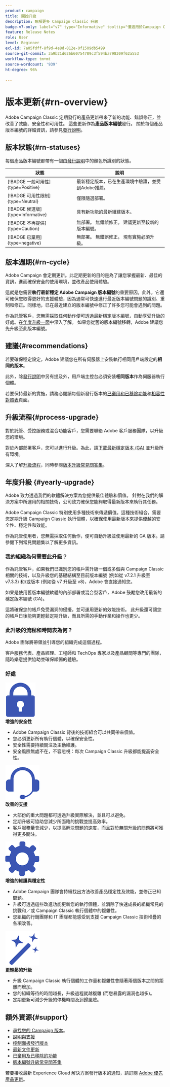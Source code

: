 ```yaml
---
product: campaign
title: 開始升級
description: 瞭解更多 Campaign Classic 升級
badge-v7-only: label="v7" type="Informative" tooltip="僅適用於Campaign Classic v7"
feature: Release Notes
role: User
level: Beginner
exl-id: 7a05fdff-8f9d-4e8d-812e-0f1509db5499
source-git-commit: 3a9b21d626b60754789c3f594ba798309f62a553
workflow-type: tm+mt
source-wordcount: '939'
ht-degree: 96%

---
```


# 版本更新{#rn-overview}



Adobe Campaign Classic 定期發行的產品更新帶來了新的功能、錯誤修正，並改善了效能、安全性和可用性。 這些更新作為&#x200B;**產品版本編號**&#x200B;發行。 關於每個產品版本編號的詳細資訊，請參見[發行說明](latest-release.md)。

## 版本狀態{#rn-statuses}

每個產品版本編號都帶有一個由[發行說明](latest-release.md)中的顏色所識別的狀態。


| 狀態 | 說明 |
|---|---|
| [!BADGE 一般可用性]{type=Positive} | 最新穩定版本，已在生產環境中驗證，並受到Adobe推薦。 |
| [!BADGE 可用性限制]{type=Neutral} | 僅限隨選部署。 |
| [!BADGE 候選版]{type=Informative} | 具有新功能的最新組建版本。 |
| [!BADGE 不再提供]{type=Caution} | 無部署。 無錯誤修正。 建議更新至較新的版本編號。 |
| [!BADGE 已棄用]{type=negative} | 無部署。 無錯誤修正。 現有實施必須升級。 |

<!--
![](assets/do-not-localize/green3.png) **General Availability** (GA) - Latest stable build, validated in production, and recommended by Adobe. 

![](assets/do-not-localize/limited3.png) **Limited Availability** (LA) - On-demand deployment only.

![](assets/do-not-localize/blue3.png) **Release Candidate** (RC) - Latest build with new capabilities.

![](assets/do-not-localize/orange3.png) **No longer available** - No deployment. No bug fix. Update to a newer build is recommended.

![](assets/do-not-localize/red3.png) **Deprecated** - No deployment. No bug fix. Existing implementations must be upgraded.
-->

## 版本週期{#rn-cycle}

Adobe Campaign 會定期更新。此定期更新的目的是為了讓您掌握最新、最佳的資訊，進而確保安全的使用環境，並改產品使用體驗。

這就是您需要&#x200B;**執行最新穩定 Adobe Campaign 版本編號**&#x200B;的重要原因。此外，它還可確保您取得更好的支援體驗，因為通常可快速進行最近版本編號問題的識別、重制和修正。同樣地，已在最近建立的版本編號中修正了許多您可能會遇到的問題。

作為託管客戶，您無需採取任何動作便可透過最新穩定版本編號，自動享受升級的好處。在[年度升級一節](#yearly-upgrade)中深入了解。 如果您從舊的版本編號移轉，Adobe 建議您先升級至此版本編號。

## 建議{#recommendations}

若要確保穩定設定，Adobe 建議您在所有伺服器上安裝執行相同用戶端設定的&#x200B;**相同的版本**。

此外，除[發行說明](latest-release.md)中另有提及外，用戶端主控台必須安裝&#x200B;**相同版本**&#x200B;作為伺服器執行個體。

若要保持最新的實施，請務必閱讀每個新發行版本的[已棄用和已移除功能](../../rn/using/deprecated-features.md)和[相容性對照表](../../rn/using/compatibility-matrix.md)頁面。

## 升級流程{#process-upgrade}

對於託管、受控服務或混合功能客戶，您需要聯絡 Adobe 客戶服務團隊，以升級您的環境。

對於內部部署客戶，您可以進行升級。為此，請[下載最新穩定版本 (GA)](https://experience.adobe.com/#/downloads/content/software-distribution/en/campaign.html) 並升級所有環境。

深入了解[升級流程](../../production/using/build-upgrade.md)，同時參閱[版本升級常見問答集](../../platform/using/faq-build-upgrade.md)。

## 年度升級 {#yearly-upgrade}

Adobe 致力透過我們的軟體解決方案為您提供最佳體驗和價值。 針對在我們的解決方案中所運用的相關技術，公司致力確保您能夠取得最新版本來執行其任務。

Adobe Campaign Classic 特別使用多種技術來傳遞價值。這種技術組合，需要您定期升級 Campaign Classic 執行個體，以確保使用最新版本來提供優越的安全性、穩定性和效能。

作為託管使用者，您無需採取任何動作，便可自動升級並使用最新的 GA 版本。請參閱下列常見問題集以了解更多資訊。

### 我的組織為何需要此升級？

作為託管客戶，如果我們已識別您的帳戶需升級一個或多個與 Campaign Classic 相關的技術，以及升級您的基礎結構至目前版本編號 (例如從 v7.2.1 升級至 v7.3.3) 和/或版本 (例如從 v7 升級至 v8)，Adobe 會直接通知您。

如果是使用舊版本編號軟體的內部部署或混合型客戶，Adobe 鼓勵您改用最新的穩定版本編號 (GA)。

這將確保您的帳戶免受漏洞的侵擾，並可運用更新的效能技術。 此升級還可讓您的帳戶日後能夠更輕鬆定期升級，而且所需的手動作業和操作也更少。

### 此升級的流程和時間表為何？

Adobe 團隊將帶領並引導您的組織完成這個過程。

客戶服務代表、產品經理、工程師和 TechOps 專家以及產品顧問等專門的團隊，隨時樂意提供協助並確保順暢的體驗。

### 好處

<tr>
  <td>
      <img alt="安全性" src="assets/do-not-localize/security.png"/>
    <div>
    <strong>增強的安全性</strong>
    </div>
    <ul>
    <li>Adobe Campaign Classic 背後的技術組合可以共同帶來價值。</li>
    <li>您必須更新所有執行個體，以確保安全性。</li>
    <li>安全性需要持續關注及主動維護。</li>
    <li>安全風險無處不在，不容忽視：每次 Campaign Classic 升級都能提高安全性。</li>
    </ul>
  </td>

<td>
      <img alt="支援" src="assets/do-not-localize/support.png" />
    <div>
    <strong>改善的支援</strong>
    </div>
    <ul>
    <li>大部份的重大問題都可透過升級實際解決，並且可以避免。</li>
    <li>定期升級可協助您減少所面臨的挑戰並提高效率。</li>
    <li>客戶服務量會減少，以提高解決問題的速度，而且對於無關升級的問題將可獲得更多關注。</li>
    </ul>
  </td>
</tr>

<tr>
  <td>
      <img alt="維護" src="assets/do-not-localize/maintenance.png"/>
    <div>
    <strong>增強的維護與穩定性</strong>
    </div>
    <ul>
    <li>Adobe Campaign 團隊會持續找出方法改善產品穩定性及效能，並修正已知問題。</li>
    <li>升級可透過這些改進功能更新您的執行個體，並消除了快速成長的組織常見的挑戰和／或 Campaign Classic 執行個體中的複雜性。</li>
    <li>您組織的行銷團隊和 IT 團隊都能感受到支援 Campaign Classic 技術堆疊的各項改善。</li>
    </ul>
  </td>

<td>
      <img alt="建置升級" src="assets/do-not-localize/upgrades.png" />
    <div>
    <strong>更輕鬆的升級</strong>
    </a>
    </div>
    <ul>
    <li>升級 Campaign Classic 執行個體的工作量和複雜性會隨著兩個版本之間的距離而增加。</li>
    <li>您的組織等待的時間越長，升級過程就越複雜 (而您暴露的漏洞也越多)。</li>
    <li>定期更新可減少升級的停機時間及迴歸風險。</li>
    </ul>
  </td>
</tr>
</table>

## 額外資源{#support}

* [尋找您的 Campaign 版本](../../platform/using/launching-adobe-campaign.md#getting-your-campaign-version)。
* [說明與支援](../../support.md)
* [控制面板發行版本](https://experienceleague.adobe.com/docs/control-panel/using/release-notes.html?lang=zh-Hant)
* [最新文件更新](../../rn/using/documentation-updates.md)
* [已棄用及已移除的功能](../../rn/using/deprecated-features.md)
* [版本編號升級常見問答集](../../platform/using/faq-build-upgrade.md)

若要接收最新 Experience Cloud 解決方案發行版本的通知，請訂閱 [Adobe 優先產品更新](https://www.adobe.com/tw/subscription/priority-product-update.html)。
